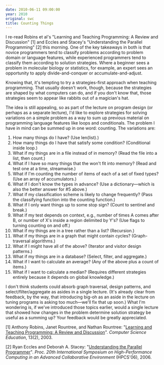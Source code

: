```yaml
---
date: 2010-06-11 09:00:00
year: 2010
original: swc
title: Counting Things
---
```

<p>I re-read Robins et al's "Learning and Teaching Programming: A Review and Discussion" [1] and Eccles and Stacey's "Understanding the Parallel Programming" [2] this morning. One of the key takeaways in both is that novice programmers tend to classify problems according to problem domain or language features, while experienced programmers tend to classify them according to solution strategies. Where a beginner sees a problem in molecular biology or statistics, for example, an expert sees an opportunity to apply divide-and-conquer or accumulate-and-adjust.</p>
<p>Knowing that, it's tempting to try a strategies-first approach when teaching programming. That usually doesn't work, though, because the strategies are shaped by what computers can do, and if you don't know that, those strategies seem to appear like rabbits out of a magician's hat.</p>
<p>The idea is still appealing, so as part of the lecture on program design (or perhaps as a separate lecture), I'd like to explore strategies for solving variations on a simple problem as a way to sum up previous material on programming language features like loops and conditionals. The problem I have in mind can be summed up in one word: counting. The variations are:</p>
<ol>
<li>How many things do I have? (Use len(list).)</li>
<li>How many things do I have that satisfy some condition? (Conditional inside loop.)</li>
<li>What if my things are in a file instead of in memory? (Read the file into a list, then count.)</li>
<li>What if I have so many things that the won't fit into memory? (Read and test one at a time, streamwise.)</li>
<li>What if I'm counting the number of items of each of a set of fixed types? (Use an array of accumulators.)</li>
<li>What if I don't know the types in advance? (Use a dictionary&mdash;which is also the better answer for #5 above.)</li>
<li>What if my classification scheme is likely to change frequently? (Pass the classifying function into the counting function.)</li>
<li>What if I only want things up to some stop sign? (Count to sentinel and break.)</li>
<li>What if my test depends on context, e.g., number of times A comes after B, or number of X's inside a region delimited by Y's? (Use flags to turning counting on and off.)</li>
<li>What if my things are in a tree rather than a list? (Recursion.)</li>
<li>What if my things are in a graph that might contain cycles? (Graph-traversal algorithms.)</li>
<li>What if I might have all of the above? (Iterator and visitor design patterns.)</li>
<li>What if my things are in a database? (Select, filter, and aggregate.)</li>
<li>What if I want to calculate an average? (Any of the above plus a count of items.)</li>
<li>What if I want to calculate a median? (Requires different strategies entirely because it depends on global knowledge.)</li>
</ol>
<p>I don't think students could absorb graph traversal, design patterns, and select/filter/aggregate as asides in a single lecture. (It's already clear from feedback, by the way, that introducing big-oh as an aside in the lecture on tuning programs is asking too much&mdash;we'll fix that up soon.) What I'm wondering is, if we've introduced those topics earlier, would a single lecture that showed how changes in the problem determine solution strategy be useful as a summing up? Your feedback would be greatly appreciated.</p>
<p>[1] Anthony Robins, Janet Rountree, and Nathan Rountree: "<a href="http://citeseerx.ist.psu.edu/viewdoc/download?doi=10.1.1.100.9130&amp;rep=rep1&amp;type=pdf">Learning and Teaching Programming: A Review and Discussion</a>". <em>Computer Science Education</em>, 13(2), 2003.</p>
<p>[2] Ryan Eccles and Deborah A. Stacey: "<a href="http://portal.acm.org/citation.cfm?id=1135771.1136120">Understanding the Parallel Programmer</a>". <em>Proc. 20th International  Symposium on High-Performance Computing in an Advanced Collaborative  Environment</em> (HPCS'06), 2006.</p>
